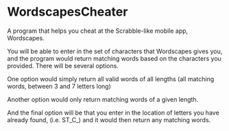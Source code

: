 # WordscapesCheater
A program that helps you cheat at the Scrabble-like mobile app, Wordscapes.

You will be able to enter in the set of characters that Wordscapes gives you, and the program would return matching words based on the characters you provided. There will be several options.

One option would simply return all valid words of all lengths (all matching words, between 3 and 7 letters long)

Another option would only return matching words of a given length.

And the final option will be that you enter in the location of letters you have already found, (i.e. ST_C_) and it would then return any matching words.
